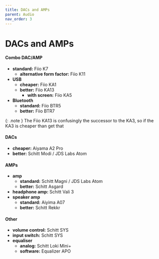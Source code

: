 ```yaml
---
title: DACs and AMPs
parent: Audio
nav_order: 3
---
```

# DACs and AMPs

#### Combo DAC/AMP

- **standard:** Fiio K7
	- **alternative form factor:** Fiio K11
- **USB** 
	- **cheaper:** Fiio KA1
	- **better:** Fiio KA13
		- **with screen:** Fiio KA5
- **Bluetooth** 
	- **standard:** Fiio BTR5
	- **better:** Fiio BTR7

{: .note }
The Fiio KA13 is confusingly the successor to the KA3, so if the KA3 is cheaper than get that

#### DACs

- **cheaper:** Aiyama A2 Pro
- **better:** Schitt Modi / JDS Labs Atom

#### AMPs

- **amp**
	- **standard:** Schitt Magni / JDS Labs Atom
	- **better:** Schitt Asgard
- **headphone amp:** Schitt Vali 3
- **speaker amp** 
	- **standard:** Aiyima A07
	- **better:** Schitt Rekkr 

#### Other

- **volume control:** Schitt SYS
- **input switch:** Schitt SYS
- **equaliser** 
	- **analog:** Schitt Loki Mini+
	- **software:** Equalizer APO

